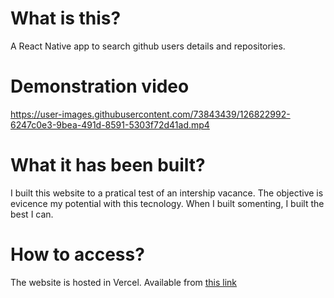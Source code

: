 # What is this?

A React Native app to search github users details and repositories.

# Demonstration video

https://user-images.githubusercontent.com/73843439/126822992-6247c0e3-9bea-491d-8591-5303f72d41ad.mp4

# What it has been built? 

I built this website to a pratical test of an intership vacance.
The objective is evicence my potential with this tecnology.
When I built somenting, I built the best I can.

# How to access? 

The website is hosted in Vercel.
Available from [this link](https://github-lister.vercel.app)
